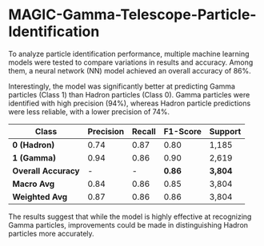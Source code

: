 # MAGIC-Gamma-Telescope-Particle-Identification

To analyze particle identification performance, multiple machine learning models were tested to compare variations in results and accuracy. Among them, a neural network (NN) model achieved an overall accuracy of 86%.

Interestingly, the model was significantly better at predicting Gamma particles (Class 1) than Hadron particles (Class 0). Gamma particles were identified with high precision (94%), whereas Hadron particle predictions were less reliable, with a lower precision of 74%.

| Class  | Precision | Recall | F1-Score | Support |
|--------|-----------|--------|----------|---------|
| **0 (Hadron)** | 0.74 | 0.87 | 0.80 | 1,185 |
| **1 (Gamma)**  | 0.94 | 0.86 | 0.90 | 2,619 |
| **Overall Accuracy** | - | - | **0.86** | **3,804** |
| **Macro Avg** | 0.84 | 0.86 | 0.85 | 3,804 |
| **Weighted Avg** | 0.87 | 0.86 | 0.86 | 3,804 |

The results suggest that while the model is highly effective at recognizing Gamma particles, improvements could be made in distinguishing Hadron particles more accurately.
